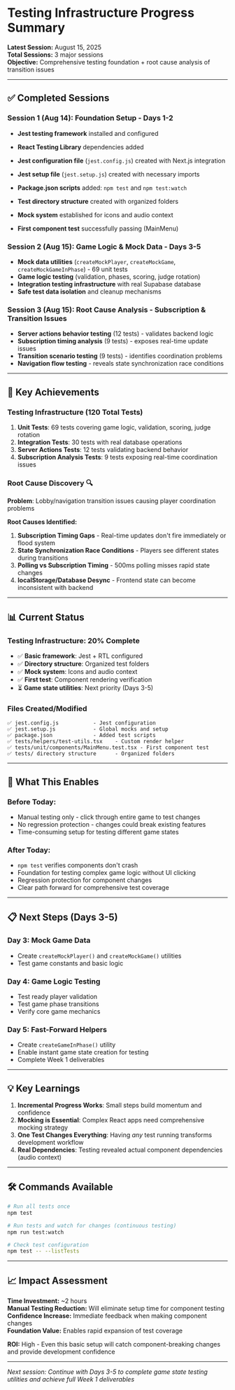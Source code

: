 # Testing Infrastructure Progress Summary

**Latest Session:** August 15, 2025  
**Total Sessions:** 3 major sessions  
**Objective:** Comprehensive testing foundation + root cause analysis of transition issues

---

## ✅ Completed Sessions

### Session 1 (Aug 14): Foundation Setup - Days 1-2
- **Jest testing framework** installed and configured
- **React Testing Library** dependencies added
- **Jest configuration file** (`jest.config.js`) created with Next.js integration
- **Jest setup file** (`jest.setup.js`) created with necessary imports
- **Package.json scripts** added: `npm test` and `npm test:watch`

- **Test directory structure** created with organized folders
- **Mock system** established for icons and audio context
- **First component test** successfully passing (MainMenu)

### Session 2 (Aug 15): Game Logic & Mock Data - Days 3-5
- **Mock data utilities** (`createMockPlayer`, `createMockGame`, `createMockGameInPhase`) - 69 unit tests
- **Game logic testing** (validation, phases, scoring, judge rotation)  
- **Integration testing infrastructure** with real Supabase database
- **Safe test data isolation** and cleanup mechanisms

### Session 3 (Aug 15): Root Cause Analysis - Subscription & Transition Issues
- **Server actions behavior testing** (12 tests) - validates backend logic
- **Subscription timing analysis** (9 tests) - exposes real-time update issues  
- **Transition scenario testing** (9 tests) - identifies coordination problems
- **Navigation flow testing** - reveals state synchronization race conditions

---

## 🎯 Key Achievements

### Testing Infrastructure (120 Total Tests)
1. **Unit Tests**: 69 tests covering game logic, validation, scoring, judge rotation
2. **Integration Tests**: 30 tests with real database operations
3. **Server Actions Tests**: 12 tests validating backend behavior
4. **Subscription Analysis Tests**: 9 tests exposing real-time coordination issues

### Root Cause Discovery 🔍
**Problem**: Lobby/navigation transition issues causing player coordination problems

**Root Causes Identified:**
1. **Subscription Timing Gaps** - Real-time updates don't fire immediately or flood system
2. **State Synchronization Race Conditions** - Players see different states during transitions  
3. **Polling vs Subscription Timing** - 500ms polling misses rapid state changes
4. **localStorage/Database Desync** - Frontend state can become inconsistent with backend

---

## 📊 Current Status

### Testing Infrastructure: 20% Complete
- ✅ **Basic framework**: Jest + RTL configured
- ✅ **Directory structure**: Organized test folders
- ✅ **Mock system**: Icons and audio context
- ✅ **First test**: Component rendering verification
- ⏳ **Game state utilities**: Next priority (Days 3-5)

### Files Created/Modified
```
✅ jest.config.js           - Jest configuration
✅ jest.setup.js            - Global mocks and setup
✅ package.json             - Added test scripts
✅ tests/helpers/test-utils.tsx    - Custom render helper
✅ tests/unit/components/MainMenu.test.tsx - First component test
✅ tests/ directory structure      - Organized folders
```

---

## 🚀 What This Enables

### Before Today:
- Manual testing only - click through entire game to test changes
- No regression protection - changes could break existing features
- Time-consuming setup for testing different game states

### After Today:
- `npm test` verifies components don't crash
- Foundation for testing complex game logic without UI clicking
- Regression protection for component changes
- Clear path forward for comprehensive test coverage

---

## 📋 Next Steps (Days 3-5)

### Day 3: Mock Game Data
- Create `createMockPlayer()` and `createMockGame()` utilities
- Test game constants and basic logic

### Day 4: Game Logic Testing
- Test ready player validation
- Test game phase transitions
- Verify core game mechanics

### Day 5: Fast-Forward Helpers
- Create `createGameInPhase()` utility
- Enable instant game state creation for testing
- Complete Week 1 deliverables

---

## 💡 Key Learnings

1. **Incremental Progress Works**: Small steps build momentum and confidence
2. **Mocking is Essential**: Complex React apps need comprehensive mocking strategy  
3. **One Test Changes Everything**: Having *any* test running transforms development workflow
4. **Real Dependencies**: Testing revealed actual component dependencies (audio context)

---

## 🛠 Commands Available

```bash
# Run all tests once
npm test

# Run tests and watch for changes (continuous testing)
npm run test:watch

# Check test configuration
npm test -- --listTests
```

---

## 📈 Impact Assessment

**Time Investment:** ~2 hours  
**Manual Testing Reduction:** Will eliminate setup time for component testing  
**Confidence Increase:** Immediate feedback when making component changes  
**Foundation Value:** Enables rapid expansion of test coverage

**ROI:** High - Even this basic setup will catch component-breaking changes and provide development confidence

---

*Next session: Continue with Days 3-5 to complete game state testing utilities and achieve full Week 1 deliverables*